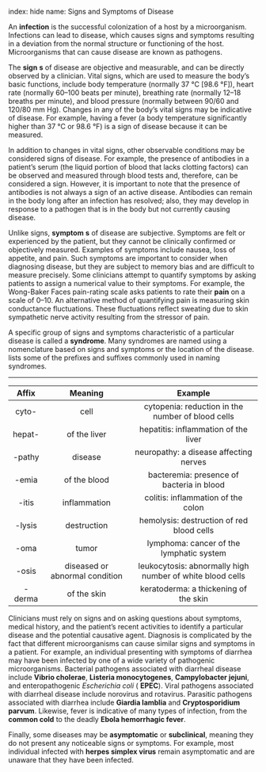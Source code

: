 index: hide
name: Signs and Symptoms of Disease

An  **infection** is the successful colonization of a host by a microorganism. Infections can lead to disease, which causes signs and symptoms resulting in a deviation from the normal structure or functioning of the host. Microorganisms that can cause disease are known as pathogens.

The  **sign** **s** of disease are objective and measurable, and can be directly observed by a clinician. Vital signs, which are used to measure the body’s basic functions, include body temperature (normally 37 °C [98.6 °F]), heart rate (normally 60–100 beats per minute), breathing rate (normally 12–18 breaths per minute), and blood pressure (normally between 90/60 and 120/80 mm Hg). Changes in any of the body’s vital signs may be indicative of disease. For example, having a fever (a body temperature significantly higher than 37 °C or 98.6 °F) is a sign of disease because it can be measured.

In addition to changes in vital signs, other observable conditions may be considered signs of disease. For example, the presence of antibodies in a patient’s serum (the liquid portion of blood that lacks clotting factors) can be observed and measured through blood tests and, therefore, can be considered a sign. However, it is important to note that the presence of antibodies is not always a sign of an active disease. Antibodies can remain in the body long after an infection has resolved; also, they may develop in response to a pathogen that is in the body but not currently causing disease.

Unlike signs,  **symptom** **s** of disease are subjective. Symptoms are felt or experienced by the patient, but they cannot be clinically confirmed or objectively measured. Examples of symptoms include nausea, loss of appetite, and pain. Such symptoms are important to consider when diagnosing disease, but they are subject to memory bias and are difficult to measure precisely. Some clinicians attempt to quantify symptoms by asking patients to assign a numerical value to their symptoms. For example, the Wong-Baker Faces pain-rating scale asks patients to rate their  **pain** on a scale of 0–10. An alternative method of quantifying pain is measuring skin conductance fluctuations. These fluctuations reflect sweating due to skin sympathetic nerve activity resulting from the stressor of pain.

A specific group of signs and symptoms characteristic of a particular disease is called a  **syndrome**. Many syndromes are named using a nomenclature based on signs and symptoms or the location of the disease.  lists some of the prefixes and suffixes commonly used in naming syndromes.


****

| Affix | Meaning | Example |
|:-:|:-:|:-:|
| cyto- | cell | cytopenia: reduction in the number of blood cells |
| hepat- | of the liver | hepatitis: inflammation of the liver |
| -pathy | disease | neuropathy: a disease affecting nerves |
| -emia | of the blood | bacteremia: presence of bacteria in blood |
| -itis | inflammation | colitis: inflammation of the colon |
| -lysis | destruction | hemolysis: destruction of red blood cells |
| -oma | tumor | lymphoma: cancer of the lymphatic system |
| -osis | diseased or abnormal condition | leukocytosis: abnormally high number of white blood cells |
| -derma | of the skin | keratoderma: a thickening of the skin |
    

Clinicians must rely on signs and on asking questions about symptoms, medical history, and the patient’s recent activities to identify a particular disease and the potential causative agent. Diagnosis is complicated by the fact that different microorganisms can cause similar signs and symptoms in a patient. For example, an individual presenting with symptoms of diarrhea may have been infected by one of a wide variety of pathogenic microorganisms. Bacterial pathogens associated with diarrheal disease include  **Vibrio cholerae**,  **Listeria monocytogenes**,  **Campylobacter jejuni**, and enteropathogenic  *Escherichia coli* ( **EPEC**). Viral pathogens associated with diarrheal disease include norovirus and rotavirus. Parasitic pathogens associated with diarrhea include  **Giardia lamblia** and  **Cryptosporidium parvum**. Likewise, fever is indicative of many types of infection, from the  **common cold** to the deadly  **Ebola hemorrhagic fever**.

Finally, some diseases may be  **asymptomatic** or  **subclinical**, meaning they do not present any noticeable signs or symptoms. For example, most individual infected with  **herpes simplex virus** remain asymptomatic and are unaware that they have been infected.
